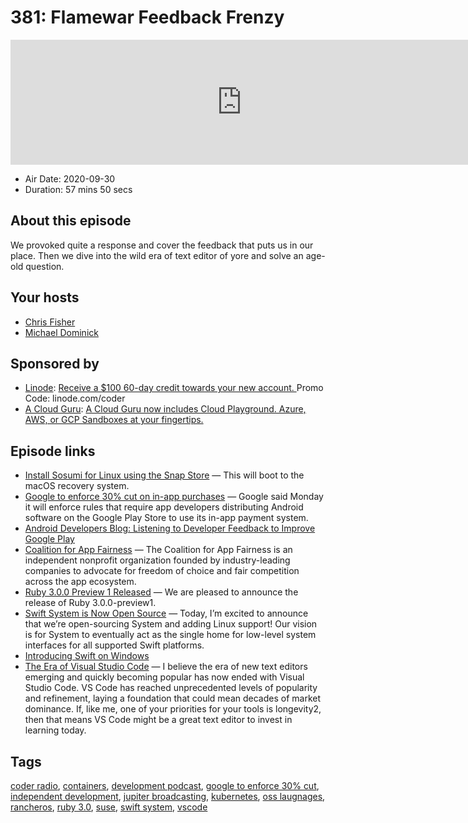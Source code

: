 # 381: Flamewar Feedback Frenzy

<iframe src="https://player.fireside.fm/v2/MLf2ZzhC+LudBffE9?theme=dark" width="740" height="200" frameborder="0" scrolling="no"></iframe>

* Air Date: 2020-09-30
* Duration: 57 mins 50 secs

## About this episode

We provoked quite a response and cover the feedback that puts us in our place. Then we dive into the wild era of text editor of yore and solve an age-old question.

## Your hosts
* [Chris Fisher](https://coder.show/hosts/chrislas)
* [Michael Dominick](https://coder.show/hosts/michael)

## Sponsored by

  * [Linode](https://linode.com/coder): [Receive a $100 60-day credit towards your new account. ](https://linode.com/coder) Promo Code: linode.com/coder
  * [A Cloud Guru](https://acloudguru.com): [A Cloud Guru now includes Cloud Playground. Azure, AWS, or GCP Sandboxes at your fingertips.](https://acloudguru.com)



## Episode links

  * [Install Sosumi for Linux using the Snap Store](https://snapcraft.io/sosumi "Install Sosumi for Linux using the Snap Store") — This will boot to the macOS recovery system.
  * [Google to enforce 30% cut on in-app purchases](https://www.cnbc.com/2020/09/28/google-to-enforce-30percent-cut-on-in-app-purchases-next-year.html "Google to enforce 30% cut on in-app purchases") — Google said Monday it will enforce rules that require app developers distributing Android software on the Google Play Store to use its in-app payment system.
  * [Android Developers Blog: Listening to Developer Feedback to Improve Google Play](https://android-developers.googleblog.com/2020/09/listening-to-developer-feedback-to.html "Android Developers Blog: Listening to Developer Feedback to Improve Google Play")
  * [Coalition for App Fairness](https://appfairness.org/ "Coalition for App Fairness") — The Coalition for App Fairness is an independent nonprofit organization founded by industry-leading companies to advocate for freedom of choice and fair competition across the app ecosystem.
  * [Ruby 3.0.0 Preview 1 Released](https://www.ruby-lang.org/en/news/2020/09/25/ruby-3-0-0-preview1-released/ "Ruby 3.0.0 Preview 1 Released") — We are pleased to announce the release of Ruby 3.0.0-preview1.
  * [Swift System is Now Open Source](https://swift.org/blog/swift-system/ "Swift System is Now Open Source") — Today, I’m excited to announce that we’re open-sourcing System and adding Linux support! Our vision is for System to eventually act as the single home for low-level system interfaces for all supported Swift platforms. 
  * [Introducing Swift on Windows](https://swift.org/blog/swift-on-windows/ "Introducing Swift on Windows")
  * [The Era of Visual Studio Code](https://blog.robenkleene.com/2020/09/21/the-era-of-visual-studio-code/ "The Era of Visual Studio Code") — I believe the era of new text editors emerging and quickly becoming popular has now ended with Visual Studio Code. VS Code has reached unprecedented levels of popularity and refinement, laying a foundation that could mean decades of market dominance. If, like me, one of your priorities for your tools is longevity2, then that means VS Code might be a great text editor to invest in learning today. 



## Tags

[coder radio](https://coder.show/tags/coder%20radio), [containers](https://coder.show/tags/containers), [development podcast](https://coder.show/tags/development%20podcast), [google to enforce 30% cut](https://coder.show/tags/google%20to%20enforce%2030%25%20cut), [independent  development](https://coder.show/tags/independent%20%20development), [jupiter broadcasting](https://coder.show/tags/jupiter%20broadcasting), [kubernetes](https://coder.show/tags/kubernetes), [oss laugnages](https://coder.show/tags/oss%20laugnages), [rancheros](https://coder.show/tags/rancheros), [ruby 3.0](https://coder.show/tags/ruby%203.0), [suse](https://coder.show/tags/suse), [swift system](https://coder.show/tags/swift%20system), [vscode](https://coder.show/tags/vscode)